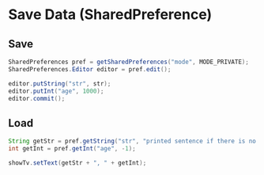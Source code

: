 # Save Data (SharedPreference)

## Save
```JAVA
SharedPreferences pref = getSharedPreferences("mode", MODE_PRIVATE);
SharedPreferences.Editor editor = pref.edit();

editor.putString("str", str);
editor.putInt("age", 1000);
editor.commit();
```

## Load
```JAVA
String getStr = pref.getString("str", "printed sentence if there is no input");
int getInt = pref.getInt("age", -1);

showTv.setText(getStr + ", " + getInt); 
```